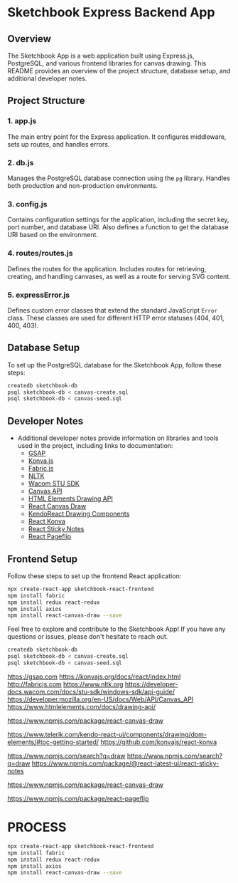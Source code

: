 # Sketchbook Express Backend App

## Overview

The Sketchbook App is a web application built using Express.js, PostgreSQL, and various frontend libraries for canvas drawing. This README provides an overview of the project structure, database setup, and additional developer notes.

## Project Structure

### 1. app.js

The main entry point for the Express application. It configures middleware, sets up routes, and handles errors.

### 2. db.js

Manages the PostgreSQL database connection using the `pg` library. Handles both production and non-production environments.

### 3. config.js

Contains configuration settings for the application, including the secret key, port number, and database URI. Also defines a function to get the database URI based on the environment.

### 4. routes/routes.js

Defines the routes for the application. Includes routes for retrieving, creating, and handling canvases, as well as a route for serving SVG content.

### 5. expressError.js

Defines custom error classes that extend the standard JavaScript `Error` class. These classes are used for different HTTP error statuses (404, 401, 400, 403).

## Database Setup

To set up the PostgreSQL database for the Sketchbook App, follow these steps:

```bash
createdb sketchbook-db 
psql sketchbook-db < canvas-create.sql
psql sketchbook-db < canvas-seed.sql
```

## Developer Notes

- Additional developer notes provide information on libraries and tools used in the project, including links to documentation:
  - [GSAP](https://gsap.com)
  - [Konva.js](https://konvajs.org/docs/react/index.html)
  - [Fabric.js](http://fabricjs.com)
  - [NLTK](https://www.nltk.org)
  - [Wacom STU SDK](https://developer-docs.wacom.com/docs/stu-sdk/windows-sdk/api-guide/)
  - [Canvas API](https://developer.mozilla.org/en-US/docs/Web/API/Canvas_API)
  - [HTML Elements Drawing API](https://www.htmlelements.com/docs/drawing-api/)
  - [React Canvas Draw](https://www.npmjs.com/package/react-canvas-draw)
  - [KendoReact Drawing Components](https://www.telerik.com/kendo-react-ui/components/drawing/dom-elements/#toc-getting-started/)
  - [React Konva](https://github.com/konvajs/react-konva)
  - [React Sticky Notes](https://www.npmjs.com/package/@react-latest-ui/react-sticky-notes)
  - [React Pageflip](https://www.npmjs.com/package/react-pageflip)

## Frontend Setup

Follow these steps to set up the frontend React application:

```bash
npx create-react-app sketchbook-react-frontend
npm install fabric
npm install redux react-redux
npm install axios
npm install react-canvas-draw --save
```

Feel free to explore and contribute to the Sketchbook App! If you have any questions or issues, please don't hesitate to reach out.


```bash
createdb sketchbook-db 
psql sketchbook-db < canvas-create.sql
psql sketchbook-db < canvas-seed.sql
```

https://gsap.com
https://konvajs.org/docs/react/index.html
http://fabricjs.com
https://www.nltk.org
https://developer-docs.wacom.com/docs/stu-sdk/windows-sdk/api-guide/
https://developer.mozilla.org/en-US/docs/Web/API/Canvas_API
https://www.htmlelements.com/docs/drawing-api/

https://www.npmjs.com/package/react-canvas-draw

https://www.telerik.com/kendo-react-ui/components/drawing/dom-elements/#toc-getting-started/
https://github.com/konvajs/react-konva

https://www.npmjs.com/search?q=draw
https://www.npmjs.com/search?q=draw
https://www.npmjs.com/package/@react-latest-ui/react-sticky-notes


https://www.npmjs.com/package/react-canvas-draw


https://www.npmjs.com/package/react-pageflip

# PROCESS
```bash
npx create-react-app sketchbook-react-frontend
npm install fabric
npm install redux react-redux
npm install axios
npm install react-canvas-draw --save



